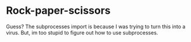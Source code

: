 # Rock-paper-scissors
Guess?
The subprocesses import is because I was trying to turn this into a virus.
But, im too stupid to figure out how to use subprocesses.
